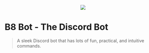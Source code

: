 <p align="center"><img src='https://media.discordapp.net/attachments/521810097157046322/525075937629306890/B8_Bot_WhiteBG.jpg'></p>

B8 Bot - The Discord Bot
===========================================

>A sleek Discord bot that has lots of fun, practical, and intuitive commands.
